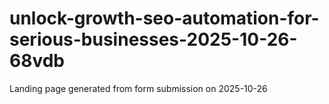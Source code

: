 # unlock-growth-seo-automation-for-serious-businesses-2025-10-26-68vdb
Landing page generated from form submission on 2025-10-26
